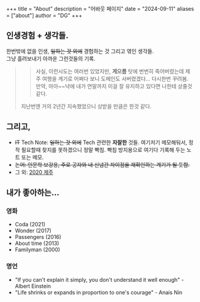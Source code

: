 +++
title = "About"
description = "어바웃 페이지"
date = "2024-09-11"
aliases = ["about"]
author = "DG"
+++

## 인생경험 + 생각들.
 
한번밖에 없을 인생, ~~일하는 것 외에~~ 경험하는 것 그리고 엮인 생각들.</br>
그냥 흘려보내기 아까운 그런것들의 기록.
 
>> 사실,
>> 이런시도는 여러번 있었지만, **게으름** 탓에 번번히 죽어버렸는데
>> 제주 여행을 계기로 어쩌다 보니 도메인도 사버렸겠다... 다시한번 꾸려봄.
>> 만약, 마아~~냑에 내가 연말까지 이걸 잘 유지하고 있다면
>> 나한테 상줄것 같다. </br>
>>
> 지난번엔 거의 2년간 지속했었으니 상받을 만큼은 한것 같다. 


## 그리고,
* ~~IT~~ Tech Note: ~~일하는 것 외에~~ Tech 관련한 **자잘한** 것들. 여기저기 메모해둬서, 정작 필요할때 찾지를 못하겠으니
정말 빡침. 빡침 방지용으로 여기다 기록해 두는 노트 또는 메모.
* ~~논어: 인문학 보강용, 주로 공자와 내 신념간 차이점을 재확인하는 계기가 될 듯함.~~
* 그 외: [2020 제주](https://jeju202007.dglee.kr)

## 내가 좋아하는...

### 영화
* Coda (2021)
* Wonder (2017)
* Passengers (2016)
* About time (2013)
* Familyman (2000)

### 명언
* "If you can't explain it simply, you don't understand it well enough" - Albert Einstein
* "Life shrinks or expands in proportion to one's courage" - Anais Nin
